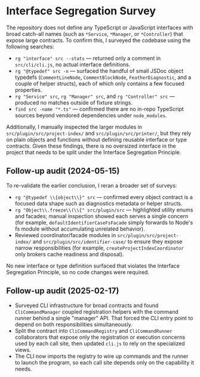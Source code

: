 # Interface Segregation Survey

The repository does not define any TypeScript or JavaScript interfaces with broad catch-all names
(such as `*Service`, `*Manager`, or `*Controller`) that expose large contracts. To confirm this, I
surveyed the codebase using the following searches:

- `rg "interface" src --stats` — returned only a comment in `src/cli/cli.js`, no actual interface definitions.
- `rg "@typedef" src -n` — surfaced the handful of small JSDoc object typedefs (`CommentLineNode`, `CommentBlockNode`, `FeatherDiagnostic`, and a couple of helper structs), each of which only contains a few focused properties.
- `rg "Service" src`, `rg "Manager" src`, and `rg "Controller" src` — produced no matches outside of fixture strings.
- `find src -name "*.ts"` — confirmed there are no in-repo TypeScript sources beyond vendored dependencies under `node_modules`.

Additionally, I manually inspected the larger modules in `src/plugin/src/project-index/` and
`src/plugin/src/printer/`, but they rely on plain objects and functions without defining reusable
interface or type contracts. Given these findings, there is no oversized interface in the project
that needs to be split under the Interface Segregation Principle.

## Follow-up audit (2024-05-15)

To re-validate the earlier conclusion, I reran a broader set of surveys:

- `rg "@typedef \\{object\\}" src` — confirmed every object contract is a focused data shape such as
  diagnostics metadata or helper structs.
- `rg "Object\\.freeze\\(\\{" src/plugin/src` — highlighted utility enums and facades; manual inspection
  showed each serves a single concern (for example, `defaultIdentifierCaseFsFacade` simply forwards
  to Node's fs module without accumulating unrelated behavior).
- Reviewed coordinator/facade modules in `src/plugin/src/project-index/` and
  `src/plugin/src/identifier-case/` to ensure they expose narrow responsibilities (for example,
  `createProjectIndexCoordinator` only brokers cache readiness and disposal).

No new interface or type definition surfaced that violates the Interface Segregation Principle, so
no code changes were required.

## Follow-up audit (2025-02-17)

- Surveyed CLI infrastructure for broad contracts and found `CliCommandManager`
  coupled registration helpers with the command runner behind a single
  "manager" API. That forced the CLI entry point to depend on both
  responsibilities simultaneously.
- Split the contract into `CliCommandRegistry` and `CliCommandRunner`
  collaborators that expose only the registration or execution concerns used by
  each call site, then updated `cli.js` to rely on the specialized views.
- The CLI now imports the registry to wire up commands and the runner to launch
  the program, so each call site depends only on the capability it needs.
